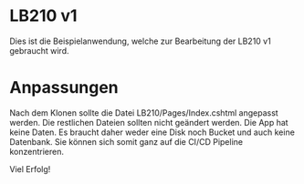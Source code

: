 # LB210 v1
Dies ist die Beispielanwendung, welche zur Bearbeitung der LB210 v1 gebraucht wird.

# Anpassungen

Nach dem Klonen sollte die Datei LB210/Pages/Index.cshtml angepasst werden.
Die restlichen Dateien sollten nicht geändert werden.
Die App hat keine Daten. Es braucht daher weder eine Disk noch Bucket und auch keine Datenbank.
Sie können sich somit ganz auf die CI/CD Pipeline konzentrieren.

Viel Erfolg!
